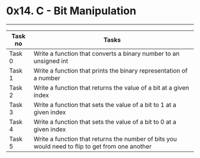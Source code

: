 # 0x14. C - Bit Manipulation
---
|Task no |Tasks	|
|--------|------|
|Task 0  |Write a function that converts a binary number to an unsigned int|
|Task 1  |Write a function that prints the binary representation of a number|
|Task 2  |Write a function that returns the value of a bit at a given index|
|Task 3  |Write a function that sets the value of a bit to 1 at a given index|
|Task 4  |Write a function that sets the value of a bit to 0 at a given index|
|Task 5  |Write a function that returns the number of bits you would need to flip to get from one another|

